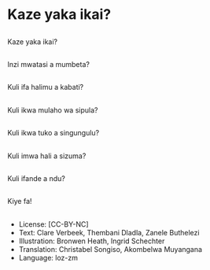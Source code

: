 # Kaze yaka ikai?

##
Kaze yaka ikai?

##
Inzi mwatasi a mumbeta?

##
Kuli ifa halimu a kabati?

##
Kuli ikwa mulaho wa sipula?

##
Kuli ikwa tuko a singungulu?

##
Kuli imwa hali a sizuma?

##
Kuli ifande a ndu?

##
Kiye fa!

##
* License: [CC-BY-NC]
* Text: Clare Verbeek, Thembani Dladla, Zanele Buthelezi
* Illustration: Bronwen Heath, Ingrid Schechter
* Translation: Christabel Songiso, Akombelwa Muyangana
* Language: loz-zm
